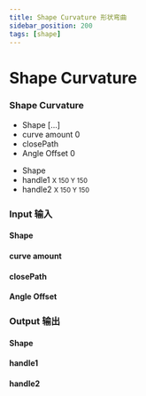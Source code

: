 ```yaml
---
title: Shape Curvature 形状弯曲
sidebar_position: 200
tags: [shape]
---
```


# Shape Curvature

<div className="patch-container">
    <div className="patch processor">
        <h3>Shape Curvature</h3>
        <ul className="inputs">
            <li>Shape <span>[...]</span></li>
            <li>curve amount <span>0</span></li>
            <li>closePath <span className="checkbox-off"></span></li>
            <li>Angle Offset <span>0</span></li>
        </ul>
        <ul className="outputs">
            <li>Shape </li>
            <li>handle1 <small> X <span>150</span> Y <span>150</span></small></li> 
            <li>handle2 <small> X <span>150</span> Y <span>150</span></small></li> 
        </ul>
    </div>
</div>

<div className="port-descriptions">
<div className="inputs">

### Input 输入

#### Shape

#### curve amount

#### closePath

#### Angle Offset


</div>
<div className="outputs">

### Output 输出

#### Shape

#### handle1

#### handle2

</div>
</div>